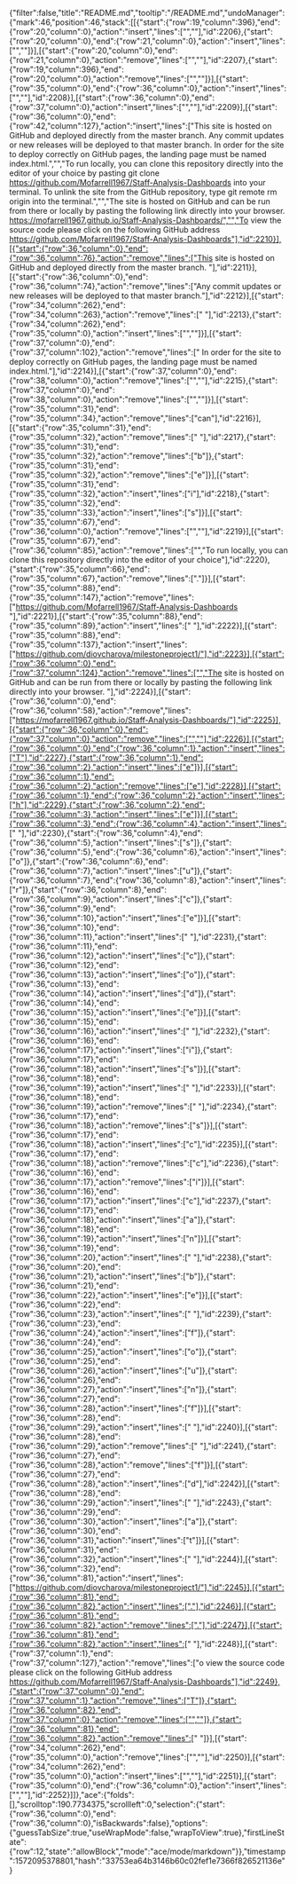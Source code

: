{"filter":false,"title":"README.md","tooltip":"/README.md","undoManager":{"mark":46,"position":46,"stack":[[{"start":{"row":19,"column":396},"end":{"row":20,"column":0},"action":"insert","lines":["",""],"id":2206},{"start":{"row":20,"column":0},"end":{"row":21,"column":0},"action":"insert","lines":["",""]}],[{"start":{"row":20,"column":0},"end":{"row":21,"column":0},"action":"remove","lines":["",""],"id":2207},{"start":{"row":19,"column":396},"end":{"row":20,"column":0},"action":"remove","lines":["",""]}],[{"start":{"row":35,"column":0},"end":{"row":36,"column":0},"action":"insert","lines":["",""],"id":2208}],[{"start":{"row":36,"column":0},"end":{"row":37,"column":0},"action":"insert","lines":["",""],"id":2209}],[{"start":{"row":36,"column":0},"end":{"row":42,"column":127},"action":"insert","lines":["This site is hosted on GitHub and deployed directly from the master branch. Any commit updates or new releases will be deployed to that master branch. In order for the site to deploy correctly on GitHub pages, the landing page must be named index.html.","","To run locally, you can clone this repository directly into the editor of your choice by pasting git clone https://github.com/Mofarrell1967/Staff-Analysis-Dashboards into your terminal. To unlink the site from the GitHub repository, type git remote rm origin into the terminal.","","The site is hosted on GitHub and can be run from there or locally by pasting the following link directly into your browser. https://mofarrell1967.github.io/Staff-Analysis-Dashboards/","","To view the source code please click on the following GitHub address https://github.com/Mofarrell1967/Staff-Analysis-Dashboards"],"id":2210}],[{"start":{"row":36,"column":0},"end":{"row":36,"column":76},"action":"remove","lines":["This site is hosted on GitHub and deployed directly from the master branch. "],"id":2211}],[{"start":{"row":36,"column":0},"end":{"row":36,"column":74},"action":"remove","lines":["Any commit updates or new releases will be deployed to that master branch."],"id":2212}],[{"start":{"row":34,"column":262},"end":{"row":34,"column":263},"action":"remove","lines":[" "],"id":2213},{"start":{"row":34,"column":262},"end":{"row":35,"column":0},"action":"insert","lines":["",""]}],[{"start":{"row":37,"column":0},"end":{"row":37,"column":102},"action":"remove","lines":[" In order for the site to deploy correctly on GitHub pages, the landing page must be named index.html."],"id":2214}],[{"start":{"row":37,"column":0},"end":{"row":38,"column":0},"action":"remove","lines":["",""],"id":2215},{"start":{"row":37,"column":0},"end":{"row":38,"column":0},"action":"remove","lines":["",""]}],[{"start":{"row":35,"column":31},"end":{"row":35,"column":34},"action":"remove","lines":["can"],"id":2216}],[{"start":{"row":35,"column":31},"end":{"row":35,"column":32},"action":"remove","lines":[" "],"id":2217},{"start":{"row":35,"column":31},"end":{"row":35,"column":32},"action":"remove","lines":["b"]},{"start":{"row":35,"column":31},"end":{"row":35,"column":32},"action":"remove","lines":["e"]}],[{"start":{"row":35,"column":31},"end":{"row":35,"column":32},"action":"insert","lines":["i"],"id":2218},{"start":{"row":35,"column":32},"end":{"row":35,"column":33},"action":"insert","lines":["s"]}],[{"start":{"row":35,"column":67},"end":{"row":36,"column":0},"action":"remove","lines":["",""],"id":2219}],[{"start":{"row":35,"column":67},"end":{"row":36,"column":85},"action":"remove","lines":["","To run locally, you can clone this repository directly into the editor of your choice"],"id":2220},{"start":{"row":35,"column":66},"end":{"row":35,"column":67},"action":"remove","lines":["."]}],[{"start":{"row":35,"column":88},"end":{"row":35,"column":147},"action":"remove","lines":["https://github.com/Mofarrell1967/Staff-Analysis-Dashboards "],"id":2221}],[{"start":{"row":35,"column":88},"end":{"row":35,"column":89},"action":"insert","lines":[" "],"id":2222}],[{"start":{"row":35,"column":88},"end":{"row":35,"column":137},"action":"insert","lines":["https://github.com/diovcharova/milestoneproject1/"],"id":2223}],[{"start":{"row":36,"column":0},"end":{"row":37,"column":124},"action":"remove","lines":["","The site is hosted on GitHub and can be run from there or locally by pasting the following link directly into your browser. "],"id":2224}],[{"start":{"row":36,"column":0},"end":{"row":36,"column":58},"action":"remove","lines":["https://mofarrell1967.github.io/Staff-Analysis-Dashboards/"],"id":2225}],[{"start":{"row":36,"column":0},"end":{"row":37,"column":0},"action":"remove","lines":["",""],"id":2226}],[{"start":{"row":36,"column":0},"end":{"row":36,"column":1},"action":"insert","lines":["T"],"id":2227},{"start":{"row":36,"column":1},"end":{"row":36,"column":2},"action":"insert","lines":["e"]}],[{"start":{"row":36,"column":1},"end":{"row":36,"column":2},"action":"remove","lines":["e"],"id":2228}],[{"start":{"row":36,"column":1},"end":{"row":36,"column":2},"action":"insert","lines":["h"],"id":2229},{"start":{"row":36,"column":2},"end":{"row":36,"column":3},"action":"insert","lines":["e"]}],[{"start":{"row":36,"column":3},"end":{"row":36,"column":4},"action":"insert","lines":[" "],"id":2230},{"start":{"row":36,"column":4},"end":{"row":36,"column":5},"action":"insert","lines":["s"]},{"start":{"row":36,"column":5},"end":{"row":36,"column":6},"action":"insert","lines":["o"]},{"start":{"row":36,"column":6},"end":{"row":36,"column":7},"action":"insert","lines":["u"]},{"start":{"row":36,"column":7},"end":{"row":36,"column":8},"action":"insert","lines":["r"]},{"start":{"row":36,"column":8},"end":{"row":36,"column":9},"action":"insert","lines":["c"]},{"start":{"row":36,"column":9},"end":{"row":36,"column":10},"action":"insert","lines":["e"]}],[{"start":{"row":36,"column":10},"end":{"row":36,"column":11},"action":"insert","lines":[" "],"id":2231},{"start":{"row":36,"column":11},"end":{"row":36,"column":12},"action":"insert","lines":["c"]},{"start":{"row":36,"column":12},"end":{"row":36,"column":13},"action":"insert","lines":["o"]},{"start":{"row":36,"column":13},"end":{"row":36,"column":14},"action":"insert","lines":["d"]},{"start":{"row":36,"column":14},"end":{"row":36,"column":15},"action":"insert","lines":["e"]}],[{"start":{"row":36,"column":15},"end":{"row":36,"column":16},"action":"insert","lines":[" "],"id":2232},{"start":{"row":36,"column":16},"end":{"row":36,"column":17},"action":"insert","lines":["i"]},{"start":{"row":36,"column":17},"end":{"row":36,"column":18},"action":"insert","lines":["s"]}],[{"start":{"row":36,"column":18},"end":{"row":36,"column":19},"action":"insert","lines":[" "],"id":2233}],[{"start":{"row":36,"column":18},"end":{"row":36,"column":19},"action":"remove","lines":[" "],"id":2234},{"start":{"row":36,"column":17},"end":{"row":36,"column":18},"action":"remove","lines":["s"]}],[{"start":{"row":36,"column":17},"end":{"row":36,"column":18},"action":"insert","lines":["c"],"id":2235}],[{"start":{"row":36,"column":17},"end":{"row":36,"column":18},"action":"remove","lines":["c"],"id":2236},{"start":{"row":36,"column":16},"end":{"row":36,"column":17},"action":"remove","lines":["i"]}],[{"start":{"row":36,"column":16},"end":{"row":36,"column":17},"action":"insert","lines":["c"],"id":2237},{"start":{"row":36,"column":17},"end":{"row":36,"column":18},"action":"insert","lines":["a"]},{"start":{"row":36,"column":18},"end":{"row":36,"column":19},"action":"insert","lines":["n"]}],[{"start":{"row":36,"column":19},"end":{"row":36,"column":20},"action":"insert","lines":[" "],"id":2238},{"start":{"row":36,"column":20},"end":{"row":36,"column":21},"action":"insert","lines":["b"]},{"start":{"row":36,"column":21},"end":{"row":36,"column":22},"action":"insert","lines":["e"]}],[{"start":{"row":36,"column":22},"end":{"row":36,"column":23},"action":"insert","lines":[" "],"id":2239},{"start":{"row":36,"column":23},"end":{"row":36,"column":24},"action":"insert","lines":["f"]},{"start":{"row":36,"column":24},"end":{"row":36,"column":25},"action":"insert","lines":["o"]},{"start":{"row":36,"column":25},"end":{"row":36,"column":26},"action":"insert","lines":["u"]},{"start":{"row":36,"column":26},"end":{"row":36,"column":27},"action":"insert","lines":["n"]},{"start":{"row":36,"column":27},"end":{"row":36,"column":28},"action":"insert","lines":["f"]}],[{"start":{"row":36,"column":28},"end":{"row":36,"column":29},"action":"insert","lines":[" "],"id":2240}],[{"start":{"row":36,"column":28},"end":{"row":36,"column":29},"action":"remove","lines":[" "],"id":2241},{"start":{"row":36,"column":27},"end":{"row":36,"column":28},"action":"remove","lines":["f"]}],[{"start":{"row":36,"column":27},"end":{"row":36,"column":28},"action":"insert","lines":["d"],"id":2242}],[{"start":{"row":36,"column":28},"end":{"row":36,"column":29},"action":"insert","lines":[" "],"id":2243},{"start":{"row":36,"column":29},"end":{"row":36,"column":30},"action":"insert","lines":["a"]},{"start":{"row":36,"column":30},"end":{"row":36,"column":31},"action":"insert","lines":["t"]}],[{"start":{"row":36,"column":31},"end":{"row":36,"column":32},"action":"insert","lines":[" "],"id":2244}],[{"start":{"row":36,"column":32},"end":{"row":36,"column":81},"action":"insert","lines":["https://github.com/diovcharova/milestoneproject1/"],"id":2245}],[{"start":{"row":36,"column":81},"end":{"row":36,"column":82},"action":"insert","lines":["."],"id":2246}],[{"start":{"row":36,"column":81},"end":{"row":36,"column":82},"action":"remove","lines":["."],"id":2247}],[{"start":{"row":36,"column":81},"end":{"row":36,"column":82},"action":"insert","lines":[" "],"id":2248}],[{"start":{"row":37,"column":1},"end":{"row":37,"column":127},"action":"remove","lines":["o view the source code please click on the following GitHub address https://github.com/Mofarrell1967/Staff-Analysis-Dashboards"],"id":2249},{"start":{"row":37,"column":0},"end":{"row":37,"column":1},"action":"remove","lines":["T"]},{"start":{"row":36,"column":82},"end":{"row":37,"column":0},"action":"remove","lines":["",""]},{"start":{"row":36,"column":81},"end":{"row":36,"column":82},"action":"remove","lines":[" "]}],[{"start":{"row":34,"column":262},"end":{"row":35,"column":0},"action":"remove","lines":["",""],"id":2250}],[{"start":{"row":34,"column":262},"end":{"row":35,"column":0},"action":"insert","lines":["",""],"id":2251}],[{"start":{"row":35,"column":0},"end":{"row":36,"column":0},"action":"insert","lines":["",""],"id":2252}]]},"ace":{"folds":[],"scrolltop":190.7734375,"scrollleft":0,"selection":{"start":{"row":36,"column":0},"end":{"row":36,"column":0},"isBackwards":false},"options":{"guessTabSize":true,"useWrapMode":false,"wrapToView":true},"firstLineState":{"row":12,"state":"allowBlock","mode":"ace/mode/markdown"}},"timestamp":1572095378801,"hash":"33753ea64b3146b60c02fef1e7366f826521136e"}